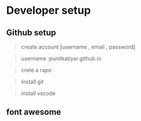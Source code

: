 # Developer setup

## Github setup 

> create account [username , email , password]

> username :punitkatiyar.github.io

> crete a rapo 

> Install git

> install vscode

## font awesome

<pre>
<link rel="stylesheet" href="https://use.fontawesome.com/releases/v5.15.4/css/all.css" integrity="sha384-DyZ88mC6Up2uqS4h/KRgHuoeGwBcD4Ng9SiP4dIRy0EXTlnuz47vAwmeGwVChigm" crossorigin="anonymous"></pre>
